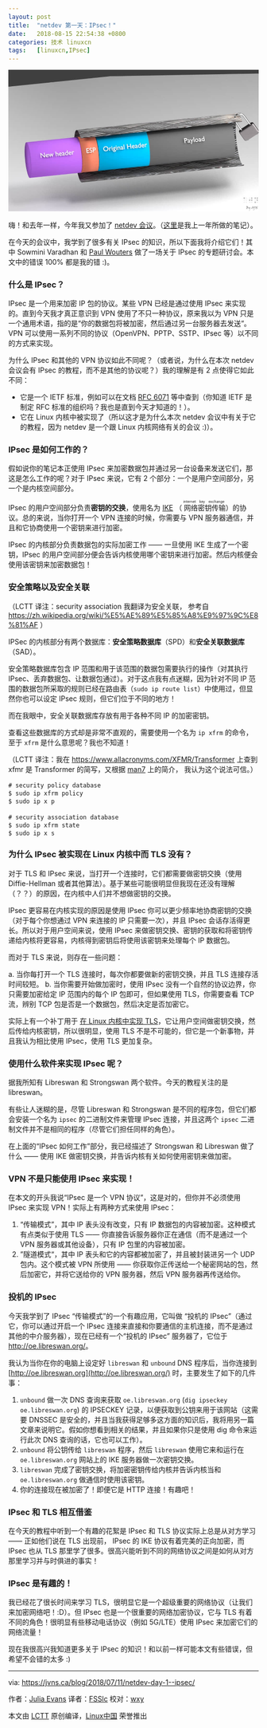 ```yaml
---
layout: post
title:	"netdev 第一天：IPsec！"
date:	2018-08-15 22:54:38 +0800 
categories:	技术 linuxcn 
tags:	[linuxcn,IPsec]
---
```



![](/Asserts/Images/album/201808/15/225414k7rz2sh5596rlz3s.jpg)


嗨！和去年一样，今年我又参加了 [netdev 会议](https://www.netdevconf.org/0x12/)。（[这里](https://jvns.ca/categories/netdev/)是我上一年所做的笔记）。


在今天的会议中，我学到了很多有关 IPsec 的知识，所以下面我将介绍它们！其中 Sowmini Varadhan 和 [Paul Wouters](https://nohats.ca/) 做了一场关于 IPsec 的专题研讨会。本文中的错误 100% 都是我的错 :)。


### 什么是 IPsec？


IPsec 是一个用来加密 IP 包的协议。某些 VPN 已经是通过使用 IPsec 来实现的。直到今天我才真正意识到 VPN 使用了不只一种协议，原来我以为 VPN 只是一个通用术语，指的是“你的数据包将被加密，然后通过另一台服务器去发送“。VPN 可以使用一系列不同的协议（OpenVPN、PPTP、SSTP、IPsec 等）以不同的方式来实现。


为什么 IPsec 和其他的 VPN 协议如此不同呢？（或者说，为什么在本次 netdev 会议会有 IPsec 的教程，而不是其他的协议呢？）我的理解是有 2 点使得它如此不同：


* 它是一个 IETF 标准，例如可以在文档 [RFC 6071](https://tools.ietf.org/html/rfc6071) 等中查到（你知道 IETF 是制定 RFC 标准的组织吗？我也是直到今天才知道的！）。
* 它在 Linux 内核中被实现了（所以这才是为什么本次 netdev 会议中有关于它的教程，因为 netdev 是一个跟 Linux 内核网络有关的会议 :)）。


### IPsec 是如何工作的？


假如说你的笔记本正使用 IPsec 来加密数据包并通过另一台设备来发送它们，那这是怎么工作的呢？对于 IPsec 来说，它有 2 个部分：一个是用户空间部分，另一个是内核空间部分。


IPsec 的用户空间部分负责**密钥的交换**，使用名为 [IKE](https://en.wikipedia.org/wiki/Internet_Key_Exchange) （<ruby> 网络密钥传输 <rt>  internet key exchange </rt></ruby>）的协议。总的来说，当你打开一个 VPN 连接的时候，你需要与 VPN 服务器通信，并且和它协商使用一个密钥来进行加密。


IPsec 的内核部分负责数据包的实际加密工作 —— 一旦使用 IKE 生成了一个密钥，IPsec 的用户空间部分便会告诉内核使用哪个密钥来进行加密。然后内核便会使用该密钥来加密数据包！


### 安全策略以及安全关联


（LCTT 译注：security association 我翻译为安全关联， 参考自 <https://zh.wikipedia.org/wiki/%E5%AE%89%E5%85%A8%E9%97%9C%E8%81%AF> ）


IPSec 的内核部分有两个数据库：**安全策略数据库**（SPD）和**安全关联数据库**（SAD）。


安全策略数据库包含 IP 范围和用于该范围的数据包需要执行的操作（对其执行 IPsec、丢弃数据包、让数据包通过）。对于这点我有点迷糊，因为针对不同 IP 范围的数据包所采取的规则已经在路由表（`sudo ip route list`）中使用过，但显然你也可以设定 IPsec 规则，但它们位于不同的地方！


而在我眼中，安全关联数据库存放有用于各种不同 IP 的加密密钥。


查看这些数据库的方式却是非常不直观的，需要使用一个名为 `ip xfrm` 的命令，至于 `xfrm` 是什么意思呢？我也不知道！


（LCTT 译注：我在 <https://www.allacronyms.com/XFMR/Transformer> 上查到 xfmr 是 Transformer 的简写，又根据 [man7](http://man7.org/linux/man-pages/man8/ip-xfrm.8.html) 上的简介， 我认为这个说法可信。）



```
# security policy database
$ sudo ip xfrm policy
$ sudo ip x p

# security association database
$ sudo ip xfrm state
$ sudo ip x s

```

### 为什么 IPsec 被实现在 Linux 内核中而 TLS 没有？


对于 TLS 和 IPsec 来说，当打开一个连接时，它们都需要做密钥交换（使用 Diffie-Hellman 或者其他算法）。基于某些可能很明显但我现在还没有理解（？？）的原因，在内核中人们并不想做密钥的交换。


IPsec 更容易在内核实现的原因是使用 IPsec 你可以更少频率地协商密钥的交换（对于每个你想通过 VPN 来连接的 IP 只需要一次），并且 IPsec 会话存活得更长。所以对于用户空间来说，使用 IPsec 来做密钥交换、密钥的获取和将密钥传递给内核将更容易，内核得到密钥后将使用该密钥来处理每个 IP 数据包。


而对于 TLS 来说，则存在一些问题：


a. 当你每打开一个 TLS 连接时，每次你都要做新的密钥交换，并且 TLS 连接存活时间较短。 b. 当你需要开始做加密时，使用 IPsec 没有一个自然的协议边界，你只需要加密给定 IP 范围内的每个 IP 包即可，但如果使用 TLS，你需要查看 TCP 流，辨别 TCP 包是否是一个数据包，然后决定是否加密它。


实际上有一个补丁用于 [在 Linux 内核中实现 TLS](https://blog.filippo.io/playing-with-kernel-tls-in-linux-4-13-and-go/)，它让用户空间做密钥交换，然后传给内核密钥，所以很明显，使用 TLS 不是不可能的，但它是一个新事物，并且我认为相比使用 IPsec，使用 TLS 更加复杂。


### 使用什么软件来实现 IPsec 呢？


据我所知有 Libreswan 和 Strongswan 两个软件。今天的教程关注的是 libreswan。


有些让人迷糊的是，尽管 Libreswan 和 Strongswan 是不同的程序包，但它们都会安装一个名为 `ipsec` 的二进制文件来管理 IPsec 连接，并且这两个 `ipsec` 二进制文件并不是相同的程序（尽管它们担任同样的角色）。


在上面的“IPsec 如何工作”部分，我已经描述了 Strongswan 和 Libreswan 做了什么 —— 使用 IKE 做密钥交换，并告诉内核有关如何使用密钥来做加密。


### VPN 不是只能使用 IPsec 来实现！


在本文的开头我说“IPsec 是一个 VPN 协议”，这是对的，但你并不必须使用 IPsec 来实现 VPN！实际上有两种方式来使用 IPsec：


1. “传输模式”，其中 IP 表头没有改变，只有 IP 数据包的内容被加密。这种模式有点类似于使用 TLS —— 你直接告诉服务器你正在通信（而不是通过一个 VPN 服务器或其他设备），只有 IP 包里的内容被加密。
2. ”隧道模式“，其中 IP 表头和它的内容都被加密了，并且被封装进另一个 UDP 包内。这个模式被 VPN 所使用 —— 你获取你正传送给一个秘密网站的包，然后加密它，并将它送给你的 VPN 服务器，然后 VPN 服务器再传送给你。


### 投机的 IPsec


今天我学到了 IPsec “传输模式”的一个有趣应用，它叫做 “投机的 IPsec”（通过它，你可以通过开启一个 IPsec 连接来直接和你要通信的主机连接，而不是通过其他的中介服务器），现在已经有一个“投机的 IPsec” 服务器了，它位于 <http://oe.libreswan.org/>。


我认为当你在你的电脑上设定好 `libreswan` 和 `unbound` DNS 程序后，当你连接到 [http://oe.libreswan.org](http://oe.libreswan.org/) 时，主要发生了如下的几件事：


1. `unbound` 做一次 DNS 查询来获取 `oe.libreswan.org` (`dig ipseckey oe.libreswan.org`) 的 IPSECKEY 记录，以便获取到公钥来用于该网站（这需要 DNSSEC 是安全的，并且当我获得足够多这方面的知识后，我将用另一篇文章来说明它。假如你想看到相关的结果，并且如果你只是使用 dig 命令来运行此次 DNS 查询的话，它也可以工作）。
2. `unbound` 将公钥传给 `libreswan` 程序，然后 `libreswan` 使用它来和运行在 `oe.libreswan.org` 网站上的 IKE 服务器做一次密钥交换。
3. `libreswan` 完成了密钥交换，将加密密钥传给内核并告诉内核当和 `oe.libreswan.org` 做通信时使用该密钥。
4. 你的连接现在被加密了！即便它是 HTTP 连接！有趣吧！


### IPsec 和 TLS 相互借鉴


在今天的教程中听到一个有趣的花絮是 IPsec 和 TLS 协议实际上总是从对方学习 —— 正如他们说在 TLS 出现前， IPsec 的 IKE 协议有着完美的正向加密，而 IPsec 也从 TLS 那里学了很多。很高兴能听到不同的网络协议之间是如何从对方那里学习并与时俱进的事实！


### IPsec 是有趣的！


我已经花了很长时间来学习 TLS，很明显它是一个超级重要的网络协议（让我们来加密网络吧！:D）。但 IPsec 也是一个很重要的网络加密协议，它与 TLS 有着不同的角色！很明显有些移动电话协议（例如 5G/LTE）使用 IPsec 来加密它们的网络流量！


现在我很高兴我知道更多关于 IPsec 的知识！和以前一样可能本文有些错误，但希望不会错的太多 :)




---


via: <https://jvns.ca/blog/2018/07/11/netdev-day-1--ipsec/>


作者：[Julia Evans](https://jvns.ca/about) 译者：[FSSlc](https://github.com/FSSlc) 校对：[wxy](https://github.com/wxy)


本文由 [LCTT](https://github.com/LCTT/TranslateProject) 原创编译，[Linux中国](https://linux.cn/) 荣誉推出
